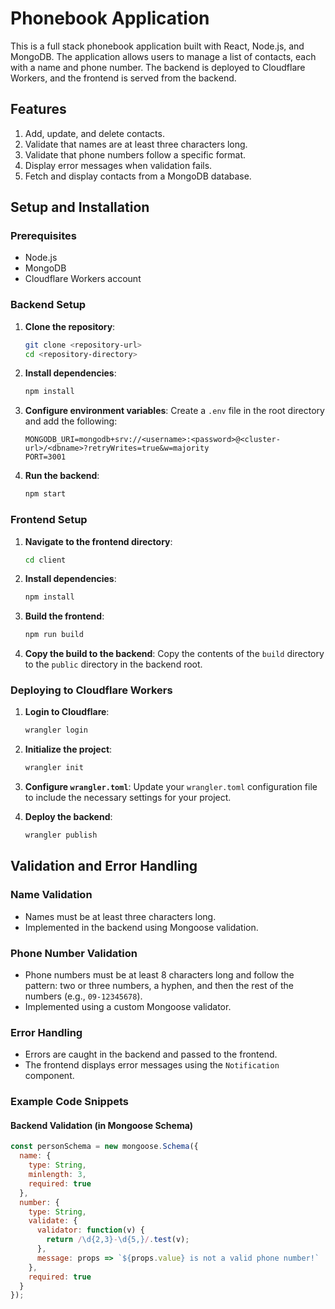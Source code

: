 # Phonebook Application

This is a full stack phonebook application built with React, Node.js, and MongoDB. The application allows users to manage a list of contacts, each with a name and phone number. The backend is deployed to Cloudflare Workers, and the frontend is served from the backend.

## Features

1. Add, update, and delete contacts.
2. Validate that names are at least three characters long.
3. Validate that phone numbers follow a specific format.
4. Display error messages when validation fails.
5. Fetch and display contacts from a MongoDB database.

## Setup and Installation

### Prerequisites

- Node.js
- MongoDB
- Cloudflare Workers account

### Backend Setup

1. **Clone the repository**:
    ```bash
    git clone <repository-url>
    cd <repository-directory>
    ```

2. **Install dependencies**:
    ```bash
    npm install
    ```

3. **Configure environment variables**:
    Create a `.env` file in the root directory and add the following:
    ```env
    MONGODB_URI=mongodb+srv://<username>:<password>@<cluster-url>/<dbname>?retryWrites=true&w=majority
    PORT=3001
    ```

4. **Run the backend**:
    ```bash
    npm start
    ```

### Frontend Setup

1. **Navigate to the frontend directory**:
    ```bash
    cd client
    ```

2. **Install dependencies**:
    ```bash
    npm install
    ```

3. **Build the frontend**:
    ```bash
    npm run build
    ```

4. **Copy the build to the backend**:
    Copy the contents of the `build` directory to the `public` directory in the backend root.

### Deploying to Cloudflare Workers

1. **Login to Cloudflare**:
    ```bash
    wrangler login
    ```

2. **Initialize the project**:
    ```bash
    wrangler init
    ```

3. **Configure `wrangler.toml`**:
    Update your `wrangler.toml` configuration file to include the necessary settings for your project.

4. **Deploy the backend**:
    ```bash
    wrangler publish
    ```

## Validation and Error Handling

### Name Validation

- Names must be at least three characters long.
- Implemented in the backend using Mongoose validation.

### Phone Number Validation

- Phone numbers must be at least 8 characters long and follow the pattern: two or three numbers, a hyphen, and then the rest of the numbers (e.g., `09-12345678`).
- Implemented using a custom Mongoose validator.

### Error Handling

- Errors are caught in the backend and passed to the frontend.
- The frontend displays error messages using the `Notification` component.

### Example Code Snippets

#### Backend Validation (in Mongoose Schema)
```javascript
const personSchema = new mongoose.Schema({
  name: {
    type: String,
    minlength: 3,
    required: true
  },
  number: {
    type: String,
    validate: {
      validator: function(v) {
        return /\d{2,3}-\d{5,}/.test(v);
      },
      message: props => `${props.value} is not a valid phone number!`
    },
    required: true
  }
});

